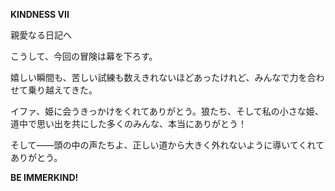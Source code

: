 <!-- title: イマーカインドの日誌：8日目 -->

**KINDNESS VII**

親愛なる日記へ

こうして、今回の冒険は幕を下ろす。

嬉しい瞬間も、苦しい試練も数えきれないほどあったけれど、みんなで力を合わせて乗り越えてきた。

イファ、姫に会うきっかけをくれてありがとう。狼たち、そして私の小さな姫、道中で思い出を共にした多くのみんな、本当にありがとう！

そして――頭の中の声たちよ、正しい道から大きく外れないように導いてくれてありがとう。

**BE IMMERKIND!**
